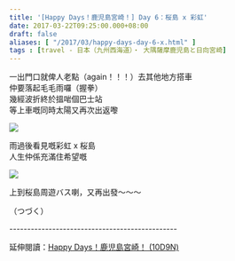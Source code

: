 ```yaml
---
title: '[Happy Days！鹿児島宮崎！] Day 6：桜島 x 彩虹'
date: 2017-03-22T09:25:00.000+08:00
draft: false
aliases: [ "/2017/03/happy-days-day-6-x.html" ]
tags : [travel - 日本（九州西海道）・ 大隅薩摩鹿児島と日向宮崎]
---
```


一出門口就俾人老點（again！！！）去其他地方搭車  
仲要落起毛毛雨囉（握拳）  
幾經波折終於搵啱個巴士站  
等上車嘅同時太陽又再次出返嚟  

![](/images/kojkmi6i.jpg)

雨過後看見嘅彩虹 x 桜島  
人生仲係充滿住希望嘅  

![](/images/kojkmi6i1.jpg)

上到桜島周遊バス喇，又再出發～～～  
  
（つづく）  
  
\-----------------------------------------------  
  
延伸閱讀：[Happy Days！鹿児島宮崎！ (10D9N)](https://hidie.net/kojkmi10d9n/)
